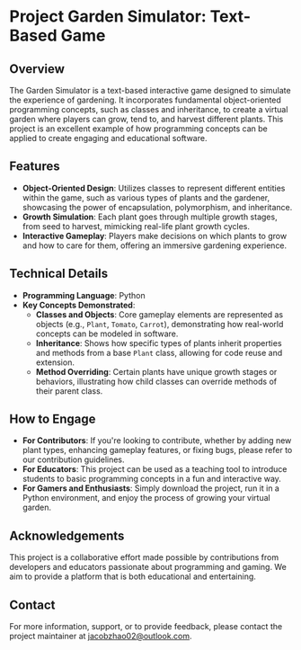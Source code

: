 # Project Garden Simulator: Text-Based Game

## Overview

The Garden Simulator is a text-based interactive game designed to simulate the experience of gardening. It incorporates fundamental object-oriented programming concepts, such as classes and inheritance, to create a virtual garden where players can grow, tend to, and harvest different plants. This project is an excellent example of how programming concepts can be applied to create engaging and educational software.

## Features

- **Object-Oriented Design**: Utilizes classes to represent different entities within the game, such as various types of plants and the gardener, showcasing the power of encapsulation, polymorphism, and inheritance.
- **Growth Simulation**: Each plant goes through multiple growth stages, from seed to harvest, mimicking real-life plant growth cycles.
- **Interactive Gameplay**: Players make decisions on which plants to grow and how to care for them, offering an immersive gardening experience.

## Technical Details

- **Programming Language**: Python
- **Key Concepts Demonstrated**:
  - **Classes and Objects**: Core gameplay elements are represented as objects (e.g., `Plant`, `Tomato`, `Carrot`), demonstrating how real-world concepts can be modeled in software.
  - **Inheritance**: Shows how specific types of plants inherit properties and methods from a base `Plant` class, allowing for code reuse and extension.
  - **Method Overriding**: Certain plants have unique growth stages or behaviors, illustrating how child classes can override methods of their parent class.

## How to Engage

- **For Contributors**: If you're looking to contribute, whether by adding new plant types, enhancing gameplay features, or fixing bugs, please refer to our contribution guidelines.
- **For Educators**: This project can be used as a teaching tool to introduce students to basic programming concepts in a fun and interactive way.
- **For Gamers and Enthusiasts**: Simply download the project, run it in a Python environment, and enjoy the process of growing your virtual garden.

## Acknowledgements

This project is a collaborative effort made possible by contributions from developers and educators passionate about programming and gaming. We aim to provide a platform that is both educational and entertaining.

## Contact

For more information, support, or to provide feedback, please contact the project maintainer at [jacobzhao02@outlook.com](mailto:jacobzhao02@outlook.com).
